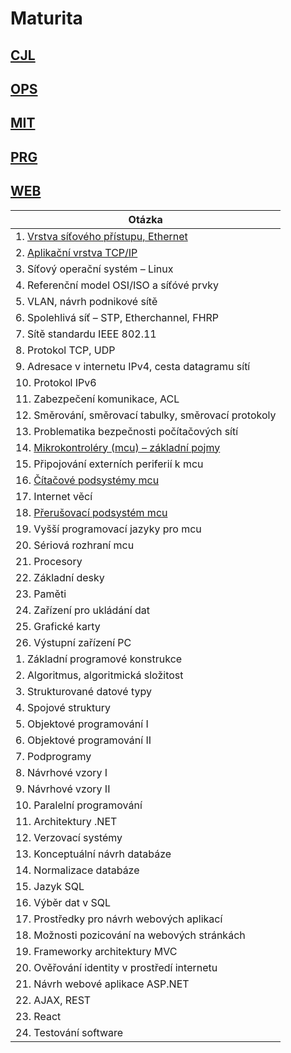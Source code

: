 # Maturita

## [CJL](./CJ.md)

## [OPS](./OPS.md)

## [MIT](./MIT.md)

## [PRG](./PRG.md)

## [WEB](./WEB.md)

| Otázka                                                     |
| ---------------------------------------------------------- |
| 1. [Vrstva síťového přístupu, Ethernet](./OPS/L1.md)       |
| 2. [Aplikační vrstva TCP/IP](./OPS/L7.md)                  |
| 3. Síťový operační systém – Linux                          |
| 4. Referenční model OSI/ISO a síťóvé prvky                 |
| 5. VLAN, návrh podnikové sítě                              |
| 6. Spolehlivá síť – STP, Etherchannel, FHRP                |
| 7. Sítě standardu IEEE 802.11                              |
| 8. Protokol TCP, UDP                                       |
| 9. Adresace v internetu IPv4, cesta datagramu sítí         |
| 10. Protokol IPv6                                          |
| 11. Zabezpečení komunikace, ACL                            |
| 12. Směrování, směrovací tabulky, směrovací protokoly      |
| 13. Problematika bezpečnosti počítačových sítí             |
| 14. [Mikrokontroléry (mcu) – základní pojmy](./MIT/MCU.md) |
| 15. Připojování externích periferií k mcu                  |
| 16. [Čítačové podsystémy mcu](./MIT/Citace.md)             |
| 17. Internet věcí                                          |
| 18. [Přerušovací podsystém mcu](./MIT/Preruseni.md)        |
| 19. Vyšší programovací jazyky pro mcu                      |
| 20. Sériová rozhraní mcu                                   |
| 21. Procesory                                              |
| 22. Základní desky                                         |
| 23. Paměti                                                 |
| 24. Zařízení pro ukládání dat                              |
| 25. Grafické karty                                         |
| 26. Výstupní zařízení PC                                   |
| 1. Základní programové konstrukce                          |
| 2. Algoritmus, algoritmická složitost                      |
| 3. Strukturované datové typy                               |
| 4. Spojové struktury                                       |
| 5. Objektové programování I                                |
| 6. Objektové programování II                               |
| 7. Podprogramy                                             |
| 8. Návrhové vzory I                                        |
| 9. Návrhové vzory II                                       |
| 10. Paralelní programování                                 |
| 11. Architektury .NET                                      |
| 12. Verzovací systémy                                      |
| 13. Konceptuální návrh databáze                            |
| 14. Normalizace databáze                                   |
| 15. Jazyk SQL                                              |
| 16. Výběr dat v SQL                                        |
| 17. Prostředky pro návrh webových aplikací                 |
| 18. Možnosti pozicování na webových stránkách              |
| 19. Frameworky architektury MVC                            |
| 20. Ověřování identity v prostředí internetu               |
| 21. Návrh webové aplikace ASP.NET                          |
| 22. AJAX, REST                                             |
| 23. React                                                  |
| 24. Testování software                                     |
